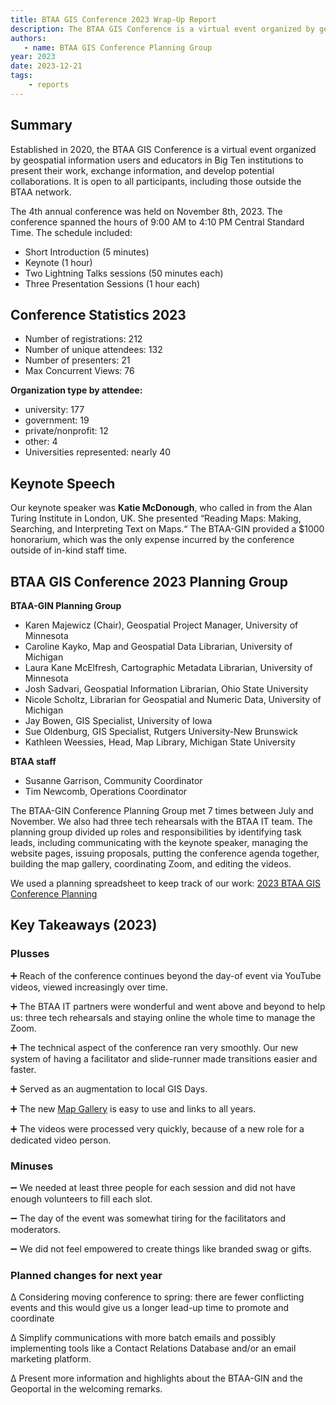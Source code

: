 ```yaml
---
title: BTAA GIS Conference 2023 Wrap-Up Report
description: The BTAA GIS Conference is a virtual event organized by geospatial information users and educators in Big Ten institutions.
authors:
   - name: BTAA GIS Conference Planning Group
year: 2023
date: 2023-12-21
tags:
    - reports
---
```


## Summary

Established in 2020, the BTAA GIS Conference is a virtual event organized by geospatial information users and educators in Big Ten institutions to present their work, exchange information, and develop potential collaborations. It is open to all participants, including those outside the BTAA network. 

The 4th annual conference was held on November 8th, 2023. The conference spanned the hours of 9:00 AM to 4:10 PM Central Standard Time. The schedule included:
*   Short Introduction (5 minutes)
*   Keynote (1 hour)
*   Two Lightning Talks sessions (50 minutes each)
*   Three Presentation Sessions (1 hour each)

## Conference Statistics 2023

* Number of registrations: 212
* Number of unique attendees: 132
* Number of presenters: 21
* Max Concurrent Views: 76

**Organization type by attendee:**

* university: 177
* government: 19
* private/nonprofit: 12
* other: 4
* Universities represented: nearly 40

## Keynote Speech

Our keynote speaker was **Katie McDonough**, who called in from the Alan Turing Institute in London, UK. She presented “Reading Maps: Making, Searching, and Interpreting Text on Maps.“ The BTAA-GIN provided a $1000 honorarium, which was the only expense incurred by the conference outside of in-kind staff time.

## BTAA GIS Conference 2023 Planning Group



**BTAA-GIN Planning Group**

*   Karen Majewicz (Chair), Geospatial Project Manager, University of Minnesota
*   Caroline Kayko, Map and Geospatial Data Librarian, University of Michigan
*   Laura Kane McElfresh, Cartographic Metadata Librarian, University of Minnesota
*   Josh Sadvari, Geospatial Information Librarian, Ohio State University
*   Nicole Scholtz, Librarian for Geospatial and Numeric Data, University of Michigan
*   Jay Bowen, GIS Specialist, University of Iowa
*   Sue Oldenburg, GIS Specialist, Rutgers University-New Brunswick
*   Kathleen Weessies, Head, Map Library, Michigan State University

**BTAA staff**

* Susanne Garrison, Community Coordinator
* Tim Newcomb, Operations Coordinator

The BTAA-GIN Conference Planning Group met 7 times between July and November. We also had three tech rehearsals with the BTAA IT team. The planning group divided up roles and responsibilities by identifying task leads, including communicating with the keynote speaker, managing the website pages, issuing proposals, putting the conference agenda together, building the map gallery, coordinating Zoom, and editing the videos.

We used a planning spreadsheet to keep track of our work: [2023 BTAA GIS Conference Planning](https://docs.google.com/spreadsheets/d/14EqhfGZwYZ2daYfg_tCY9DA9weGKsHfhQ1fRVlkwWIw/edit?usp=sharing)

## Key Takeaways (2023)

### Plusses

➕ Reach of the conference continues beyond the day-of event via YouTube videos, viewed increasingly over time.

➕ The BTAA IT partners were wonderful and went above and beyond to help us: three tech rehearsals and staying online the whole time to manage the Zoom.

➕ The technical aspect of the conference ran very smoothly. Our new system of having a facilitator and slide-runner made transitions easier and faster.

➕ Served as an augmentation to local GIS Days.

➕ The new [Map Gallery](https://gin.btaa.org/Map-Gallery-Update/) is easy to use and links to all years.

➕ The videos were processed very quickly, because of a new role for a dedicated video person.

### Minuses

➖ We needed at least three people for each session and did not have enough volunteers to fill each slot.

➖ The day of the event was somewhat tiring for the facilitators and moderators.

➖ We did not feel empowered to create things like branded swag or gifts.

### Planned changes for next year

Δ Considering moving conference to spring: there are fewer conflicting events and this would give us a longer lead-up time to promote and coordinate

Δ Simplify communications with more batch emails and possibly implementing tools like a Contact Relations Database and/or an email marketing platform.

Δ Present more information and highlights about the BTAA-GIN and the Geoportal in the welcoming remarks.